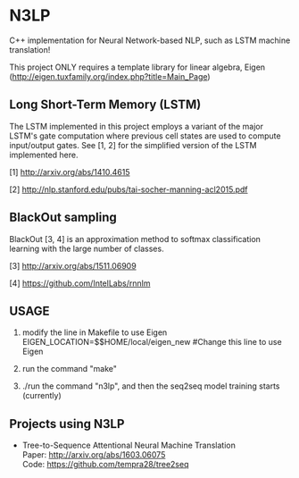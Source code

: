 # N3LP
C++ implementation for Neural Network-based NLP, such as LSTM machine translation!

This project ONLY requires a template library for linear algebra, Eigen (http://eigen.tuxfamily.org/index.php?title=Main_Page)

## Long Short-Term Memory (LSTM)
The LSTM implemented in this project employs a variant of the major LSTM's gate computation where previous cell states are used to compute input/output gates.
See [1, 2] for the simplified version of the LSTM implemented here.

[1] http://arxiv.org/abs/1410.4615

[2] http://nlp.stanford.edu/pubs/tai-socher-manning-acl2015.pdf

## BlackOut sampling
BlackOut [3, 4] is an approximation method to softmax classification learning with the large number of classes.

[3] http://arxiv.org/abs/1511.06909

[4] https://github.com/IntelLabs/rnnlm

## USAGE ##
1) modify the line in Makefile to use Eigen<br>
EIGEN_LOCATION=$$HOME/local/eigen_new #Change this line to use Eigen

2) run the command "make"

3) ./run the command "n3lp", and then the seq2seq model training starts (currently)

## Projects using N3LP ##
* Tree-to-Sequence Attentional Neural Machine Translation  
Paper: http://arxiv.org/abs/1603.06075  
Code: https://github.com/tempra28/tree2seq
